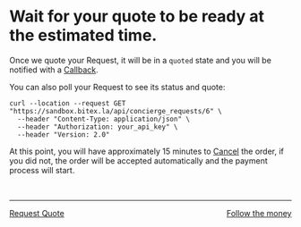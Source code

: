 
# Wait for your quote to be ready at the estimated time.

Once we quote your Request, it will be in a `quoted` state and you will be notified with a [Callback](/concierge/callback).

You can also poll your Request to see its status and quote:

```
curl --location --request GET "https://sandbox.bitex.la/api/concierge_requests/6" \
  --header "Content-Type: application/json" \
  --header "Authorization: your_api_key" \
  --header "Version: 2.0"
```

At this point, you will have approximately 15 minutes to [Cancel](/concierge/cancelling) the order, if you did not, the order will be accepted automatically and the payment process will start.

<br/>
<hr/>
<p style="text-align:left;">
    <a href="/concierge/request_quote">Request Quote</a>
    <span style="float:right;">
        <a href="/concierge/follow">Follow the money</a>
    </span>
</p>